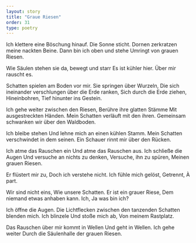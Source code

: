 ```yaml
---
layout: story
title: "Graue Riesen"
order: 31
type: poetry
---
```


Ich klettere eine Böschung hinauf. 
Die Sonne sticht. 
Dornen zerkratzen meine nackten Beine.
Dann bin ich oben und stehe
Umringt von grauen Riesen.

Wie Säulen stehen sie da, bewegt und starr
Es ist kühler hier.
Über mir rauscht es.

Schatten spielen am Boden vor mir.
Sie springen über Wurzeln, 
Die sich ineinander verschlungen über die Erde ranken,
Sich durch die Erde ziehen,
Hineinbohren, 
Tief hinunter ins Gestein.

Ich gehe weiter zwischen den Riesen,
Berühre ihre glatten Stämme
Mit ausgestreckten Händen.
Mein Schatten verläuft mit den ihren.
Gemeinsam schwanken wir über den Waldboden.

Ich bleibe stehen
Und lehne mich an einen kühlen Stamm.
Mein Schatten verschwindet in dem seinen.
Ein Schauer rinnt mir über den Rücken.

Ich atme das Rauschen ein 
Und atme das Rauschen aus.
Ich schließe die Augen
Und versuche an nichts zu denken,
Versuche, ihn zu spüren,
Meinen grauen Riesen.

Er flüstert mir zu,
Doch ich verstehe nicht.
Ich fühle mich gelöst,
Getrennt,
À part.

Wir sind nicht eins,
Wie unsere Schatten.
Er ist ein grauer Riese,
Dem niemand etwas anhaben kann.
Ich,
Ja was bin ich?

Ich öffne die Augen.
Die Lichtflecken zwischen den tanzenden Schatten blenden mich.
Ich blinzele
Und stoße mich ab,
Von meinem Rastplatz.

Das Rauschen über mir kommt in Wellen
Und geht in Wellen.
Ich gehe weiter
Durch die Säulenhalle der grauen Riesen.

